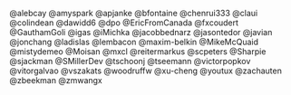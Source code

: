 @alebcay
@amyspark
@apjanke
@bfontaine
@chenrui333
@claui
@colindean
@dawidd6
@dpo
@EricFromCanada
@fxcoudert
@GauthamGoli
@igas
@iMichka
@jacobbednarz
@jasontedor
@javian
@jonchang
@ladislas
@lembacon
@maxim-belkin
@MikeMcQuaid
@mistydemeo
@Moisan
@mxcl
@reitermarkus
@scpeters
@Sharpie
@sjackman
@SMillerDev
@tschoonj
@tseemann
@victorpopkov
@vitorgalvao
@vszakats
@woodruffw
@xu-cheng
@youtux
@zachauten
@zbeekman
@zmwangx
